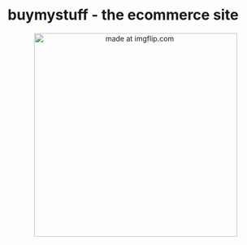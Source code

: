 # buymystuff - the ecommerce site

<p align="center">
  <a href="https://imgflip.com/gif/20d799"><img height="400" width="400" src="https://i.imgflip.com/20d799.gif" title="made at imgflip.com"/></a>
  </p>
